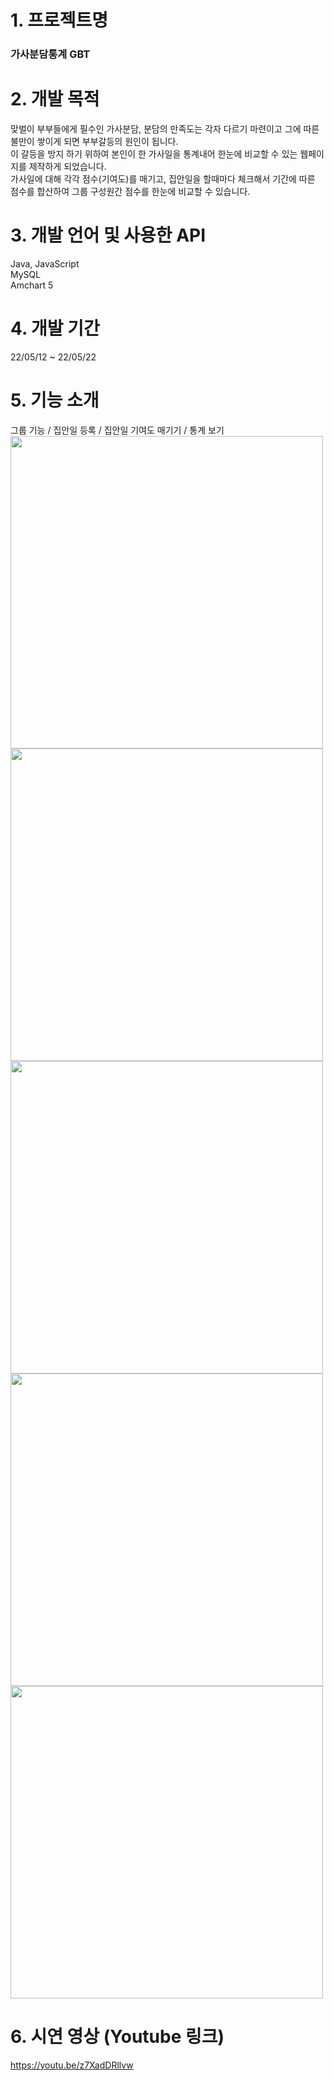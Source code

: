 # 1. 프로젝트명

### 가사분담통계 GBT

# 2. 개발 목적

맞벌이 부부들에게 필수인 가사분담, 분담의 만족도는 각자 다르기 마련이고 그에 따른 불만이 쌓이게 되면 부부갈등의 원인이 됩니다.<br>
이 갈등을 방지 하기 위하여 본인이 한 가사일을 통계내어 한눈에 비교할 수 있는 웹페이지를 제작하게 되었습니다.<br>
가사일에 대해 각각 점수(기여도)를 매기고, 집안일을 할때마다 체크해서 기간에 따른 점수를 합산하여 그룹 구성원간 점수를 한눈에 비교할 수 있습니다.

# 3. 개발 언어 및 사용한 API

Java, JavaScript <br>
MySQL <br>
Amchart 5

# 4. 개발 기간
22/05/12 ~ 22/05/22

# 5. 기능 소개
그룹 기능 / 집안일 등록 / 집안일 기여도 매기기 / 통계 보기 <br>
<img src="https://user-images.githubusercontent.com/100547884/173607284-f5120e9f-0700-450b-bc5a-6a0be2f28195.png" width="500px">
<img src="https://user-images.githubusercontent.com/100547884/173607812-42641fec-90fd-4da4-9142-42838f31dea4.png" width="500px">
<img src="https://user-images.githubusercontent.com/100547884/173606627-a8393eaf-d231-4566-a820-8632f2307466.png" width="500px">
<img src="https://user-images.githubusercontent.com/100547884/173607842-82ad62ed-e31a-4e6e-9a8d-55e3fea9761e.png" width="500px">
<img src="https://user-images.githubusercontent.com/100547884/173607860-c00506d2-bc19-4395-a5c1-7339257a859e.png" width="500px">

# 6. 시연 영상 (Youtube 링크)
https://youtu.be/z7XadDRllvw
